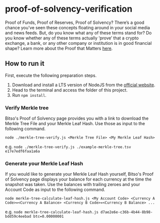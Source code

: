 # proof-of-solvency-verification

Proof of Funds, Proof of Reserves, Proof of Solvency? There’s a good chance you’ve seen these concepts floating around
in your social media and news feeds. But, do you know what any of these terms stand for? Do you know whether any of
these terms actually ‘prove’ that a crypto exchange, a bank, or any other company or institution is in good financial
shape? Learn more about the Proof that Matters [here](https://blog.bitso.com/bitso/the-proof-that-matters).

## How to run it

First, execute the following preparation steps.

1. Download and install a LTS version of NodeJS from the [official website](https://nodejs.org/en/).
2. Head to the terminal and access the folder of this project.
3. Run `npm install`.

### Verify Merkle tree

Bitso's Proof of Solvency page provides you with a link to download the Merkle Tree File and your Merkle Leaf Hash.
Use those as input to the following command.

`node ./merkle-tree-verify.js <Merkle Tree File> <My Merkle Leaf Hash>`

e.g. `node ./merkle-tree-verify.js ./example-merkle-tree.tsv e17e7edf6faa1a6a`

### Generate your Merkle Leaf Hash

If you would like to generate your Merkle Leaf Hash yourself, Bitso's Proof of Solvency page displays your balance for
each currency at the time the snapshot was taken. Use the balances with trailing zeroes and your Account Code as input
to the following command.

`node merkle-tree-calculate-leaf-hash.js <My Account Code> <Currency A Code>=<Currency A Balance> <Currency B Code>=<Currency B Balance> ...`

e.g. `node merkle-tree-calculate-leaf-hash.js d7ae2e6e-c36b-4b44-8b98-bdd59c4eebad btc=0.00000001`
